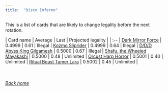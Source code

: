 ```yaml
---
title:  "Disco Inferno"
---
```


This is a list of cards that are likely to change legality before the next rotation.

| Card name | Average | Last | Projected legality |
| :-- |
[Dark Mirror Force](https://db.ygoprodeck.com/card/?search=Dark%20Mirror%20Force) | 0.4999 | 0.61 | Illegal |
[Kozmo Sliprider](https://db.ygoprodeck.com/card/?search=Kozmo%20Sliprider) | 0.4999 | 0.64 | Illegal |
[D/D/D Abyss King Gilgamesh](https://db.ygoprodeck.com/card/?search=D/D/D%20Abyss%20King%20Gilgamesh) | 0.5000 | 0.67 | Illegal |
[Shafu, the Wheeled Mayakashi](https://db.ygoprodeck.com/card/?search=Shafu,%20the%20Wheeled%20Mayakashi) | 0.5000 | 0.48 | Unlimited |
[Orcust Harp Horror](https://db.ygoprodeck.com/card/?search=Orcust%20Harp%20Horror) | 0.5001 | 0.40 | Unlimited |
[Ritual Beast Tamer Lara](https://db.ygoprodeck.com/card/?search=Ritual%20Beast%20Tamer%20Lara) | 0.5002 | 0.45 | Unlimited |

<br>

###### [Back home](index)